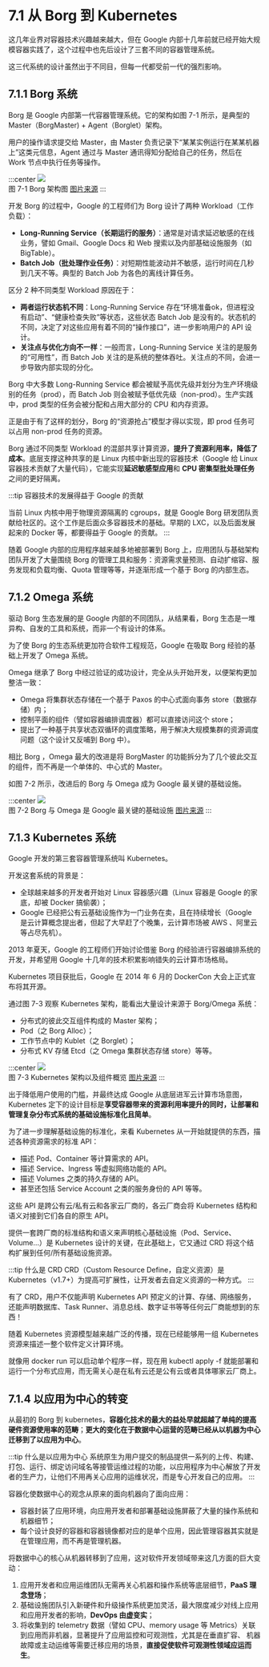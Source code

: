 # 7.1 从 Borg 到 Kubernetes

这几年业界对容器技术兴趣越来越大，但在 Google 内部十几年前就已经开始大规模容器实践了，这个过程中也先后设计了三套不同的容器管理系统。

这三代系统的设计虽然出于不同目，但每一代都受前一代的强烈影响。

## 7.1.1 Borg 系统
Borg 是 Google 内部第一代容器管理系统。它的架构如图 7-1 所示，是典型的 Master（BorgMaster) + Agent（Borglet）架构。

用户的操作请求提交给 Master，由 Master 负责记录下“某某实例运行在某某机器上”这类元信息，Agent 通过与 Master 通讯得知分配给自己的任务，然后在 Work 节点中执行任务等操作。

:::center
  ![](../assets/borg-arch.png)<br/>
  图 7-1 Borg 架构图 [图片来源](https://research.google/pubs/large-scale-cluster-management-at-google-with-borg/)
:::

开发 Borg 的过程中，Google 的工程师们为 Borg 设计了两种 Workload（工作负载）：
- **Long-Running Service（长期运行的服务）**：通常是对请求延迟敏感的在线业务，譬如 Gmail、Google Docs 和 Web 搜索以及内部基础设施服务（如 BigTable）。
- **Batch Job（批处理作业任务）**：对短期性能波动并不敏感，运行时间在几秒到几天不等。典型的 Batch Job 为各色的离线计算任务。

区分 2 种不同类型 Workload 原因在于：

- **两者运行状态机不同**：Long-Running Service 存在“环境准备ok，但进程没有启动”、“健康检查失败”等状态，这些状态 Batch Job 是没有的。状态机的不同，决定了对这些应用有着不同的“操作接口”，进一步影响用户的 API 设计。
- **关注点与优化方向不一样**：一般而言，Long-Running Service 关注的是服务的“可用性”，而 Batch Job 关注的是系统的整体吞吐。关注点的不同，会进一步导致内部实现的分化。

Borg 中大多数 Long-Running Service 都会被赋予高优先级并划分为生产环境级别的任务（prod），而 Batch Job 则会被赋予低优先级（non-prod）。生产实践中，prod 类型的任务会被分配和占用大部分的 CPU 和内存资源。

正是由于有了这样的划分，Borg 的“资源抢占”模型才得以实现，即 prod 任务可以占用 non-prod 任务的资源。

Borg 通过不同类型 Workload 的混部共享计算资源，**提升了资源利用率，降低了成本**。底层支撑这种共享的是 Linux 内核中新出现的容器技术（Google 给 Linux 容器技术贡献了大量代码），它能实现**延迟敏感型应用**和 **CPU 密集型批处理任务**之间的更好隔离。

:::tip 容器技术的发展得益于 Google 的贡献

当前 Linux 内核中用于物理资源隔离的 cgroups，就是 Google Borg 研发团队贡献给社区的。这个工作是后面众多容器技术的基础。早期的 LXC，以及后面发展起来的 Docker 等，都要得益于 Google 的贡献。
:::

随着 Google 内部的应用程序越来越多地被部署到 Borg 上，应用团队与基础架构团队开发了大量围绕 Borg 的管理工具和服务：资源需求量预测、自动扩缩容、服务发现和负载均衡、Quota 管理等等，并逐渐形成一个基于 Borg 的内部生态。

## 7.1.2 Omega 系统

驱动 Borg 生态发展的是 Google 内部的不同团队，从结果看，Borg 生态是一堆异构、自发的工具和系统，而非一个有设计的体系。

为了使 Borg 的生态系统更加符合软件工程规范，Google 在吸取 Borg 经验的基础上开发了 Omega 系统。

Omega 继承了 Borg 中经过验证的成功设计，完全从头开始开发，以便架构更加整洁一致：
- Omega 将集群状态存储在一个基于 Paxos 的中心式面向事务 store（数据存储）内；
- 控制平面的组件（譬如容器编排调度器）都可以直接访问这个 store；
- 提出了一种基于共享状态双循环的调度策略，用于解决大规模集群的资源调度问题（这个设计又反哺到 Borg 中）。

相比 Borg ，Omega 最大的改进是将 BorgMaster 的功能拆分为了几个彼此交互的组件，而不再是一个单体的、中心式的 Master。

如图 7-2 所示，改进后的 Borg 与 Omega 成为 Google 最关键的基础设施。

:::center
  ![](../assets/Borg.jpeg) <br/>
  图 7-2 Borg 与 Omega 是 Google 最关键的基础设施 [图片来源](https://cs.brown.edu/~malte/pub/dissertations/phd-final.pdf)
:::

## 7.1.3 Kubernetes 系统

Google 开发的第三套容器管理系统叫 Kubernetes。

开发这套系统的背景是：
- 全球越来越多的开发者开始对 Linux 容器感兴趣（Linux 容器是 Google 的家底，却被 Docker 搞偷袭）；
- Google 已经把公有云基础设施作为一门业务在卖，且在持续增长（Google 是云计算概念提出者，但起了大早赶了个晚集，云计算市场被 AWS 、阿里云等占尽先机）。

2013 年夏天，Google 的工程师们开始讨论借鉴 Borg 的经验进行容器编排系统的开发，并希望用 Google 十几年的技术积累影响错失的云计算市场格局。

Kubernetes 项目获批后，Google 在 2014 年 6 月的 DockerCon 大会上正式宣布将其开源。

通过图 7-3 观察 Kubernetes 架构，能看出大量设计来源于 Borg/Omega 系统：

- 分布式的彼此交互组件构成的 Master 架构；
- Pod（之 Borg Alloc）；
- 工作节点中的 Kublet（之 Borglet）；
- 分布式 KV 存储 Etcd（之 Omega 集群状态存储 store）等等。

:::center
  ![](../assets/k8s-arch.svg)<br/>
  图 7-3 Kubernetes 架构以及组件概览 [图片来源](https://link.medium.com/oWobLWzCQJb)
:::


出于降低用户使用的门槛，并最终达成 Google 从底层进军云计算市场意图，Kubernetes 定下的设计目标是**享受容器带来的资源利用率提升的同时，让部署和管理复杂分布式系统的基础设施标准化且简单**。

为了进一步理解基础设施的标准化，来看 Kubernetes 从一开始就提供的东西，描述各种资源需求的标准 API：

- 描述 Pod、Container 等计算需求的 API。
- 描述 Service、Ingress 等虚拟网络功能的 API。
- 描述 Volumes 之类的持久存储的 API。
- 甚至还包括 Service Account 之类的服务身份的 API 等等。

这些 API 是跨公有云/私有云和各家云厂商的，各云厂商会将 Kubernetes 结构和语义对接到它们各自的原生 API。

提供一套跨厂商的标准结构和语义来声明核心基础设施（Pod、Service、Volume...）是 Kubernetes 设计的关键，在此基础上，它又通过 CRD 将这个结构扩展到任何/所有基础设施资源。

:::tip 什么是 CRD
CRD（Custom Resource Define，自定义资源）是 Kubernetes（v1.7+）为提高可扩展性，让开发者去自定义资源的一种方式。
:::

有了 CRD，用户不仅能声明 Kubernetes API 预定义的计算、存储、网络服务，还能声明数据库、Task Runner、消息总线、数字证书等等任何云厂商能想到的东西！

随着 Kubernetes 资源模型越来越广泛的传播，现在已经能够用一组 Kubernetes 资源来描述一整个软件定义计算环境。

就像用 docker run 可以启动单个程序一样，现在用 kubectl apply -f 就能部署和运行一个分布式应用，而无需关心是在私有云还是公有云或者具体哪家云厂商上。

## 7.1.4 以应用为中心的转变

从最初的 Borg 到 kubernetes，**容器化技术的最大的益处早就超越了单纯的提高硬件资源使用率的范畴**；**更大的变化在于数据中心运营的范畴已经从以机器为中心迁移到了以应用为中心**。

:::tip 什么是以应用为中心
系统原生为用户提交的制品提供一系列的上传、构建、打包、运行、绑定访问域名等接管运维过程的功能，以应用程序为中心解放了开发者的生产力，让他们不用再关心应用的运维状况，而是专心开发自己的应用。
:::

容器化使数据中心的观念从原来的面向机器向了面向应用：

- 容器封装了应用环境，向应用开发者和部署基础设施屏蔽了大量的操作系统和机器细节；
- 每个设计良好的容器和容器镜像都对应的是单个应用，因此管理容器其实就是在管理应用，而不再是管理机器。

将数据中心的核心从机器转移到了应用，这对软件开发领域带来这几方面的巨大变动：

1. 应用开发者和应用运维团队无需再关心机器和操作系统等底层细节，**PaaS 理念登场**；
2. 基础设施团队引入新硬件和升级操作系统更加灵活，最大限度减少对线上应用和应用开发者的影响，**DevOps 由虚变实**；
3. 将收集到的 telemetry 数据（譬如 CPU、memory usage 等 Metrics）关联到应用而非机器，显著提升了应用监控和可观测性，尤其是在垂直扩容、 机器故障或主动运维等需要迁移应用的场景，**直接促使软件可观测性领域应运而生**。
